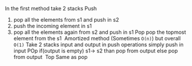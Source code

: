 In the first method take 2 stacks
Push
1. pop all the elements from s1 and push in s2
2. push the incoming element in s1
3. pop all the elements again from s2 and push in s1
Pop
pop the topmost element from the s1
​
Amortized method (Sometimes `O(n)`) but overall `O(1)`
Take 2 stacks input and output
in push operations simply push in input
POp
if(output is empty) s1-> s2
than pop from output
else pop from output
​
Top
Same as pop